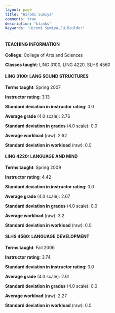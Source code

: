 ```yaml
---
layout: page
title: "Hiromi Sumiya" 
comments: true
description: "blanks"
keywords: "Hiromi Sumiya,CU,Boulder"
---
```

<head>
<script src="https://ajax.googleapis.com/ajax/libs/jquery/2.1.3/jquery.min.js"></script>
<script src="https://dl.dropboxusercontent.com/s/pc42nxpaw1ea4o9/highcharts.js?dl=0"></script>
<!-- <script src="../assets/js/highcharts.js"></script> -->
<style type="text/css">@font-face {
	font-family: "Bebas Neue";
	src: url(https://www.filehosting.org/file/details/544349/BebasNeue Regular.otf) format("opentype");
	}
	h1.Bebas { 
		font-family: "Bebas Neue", Verdana, Tahoma;
	}
</style>
</head>
	   
#### TEACHING INFORMATION

**College**: College of Arts and Sciences

**Classes taught**: LING 3100, LING 4220, SLHS 4560

#### LING 3100: LANG SOUND STRUCTURES

**Terms taught**: Spring 2007

**Instructor rating**: 3.13

**Standard deviation in instructor rating**: 0.0

**Average grade** (4.0 scale): 2.76

**Standard deviation in grades** (4.0 scale): 0.0

**Average workload** (raw): 2.62

**Standard deviation in workload** (raw): 0.0

#### LING 4220: LANGUAGE AND MIND

**Terms taught**: Spring 2009

**Instructor rating**: 4.42

**Standard deviation in instructor rating**: 0.0

**Average grade** (4.0 scale): 2.67

**Standard deviation in grades** (4.0 scale): 0.0

**Average workload** (raw): 3.2

**Standard deviation in workload** (raw): 0.0

#### SLHS 4560: LANGUAGE DEVELOPMENT

**Terms taught**: Fall 2006

**Instructor rating**: 3.74

**Standard deviation in instructor rating**: 0.0

**Average grade** (4.0 scale): 2.61

**Standard deviation in grades** (4.0 scale): 0.0

**Average workload** (raw): 2.27

**Standard deviation in workload** (raw): 0.0

